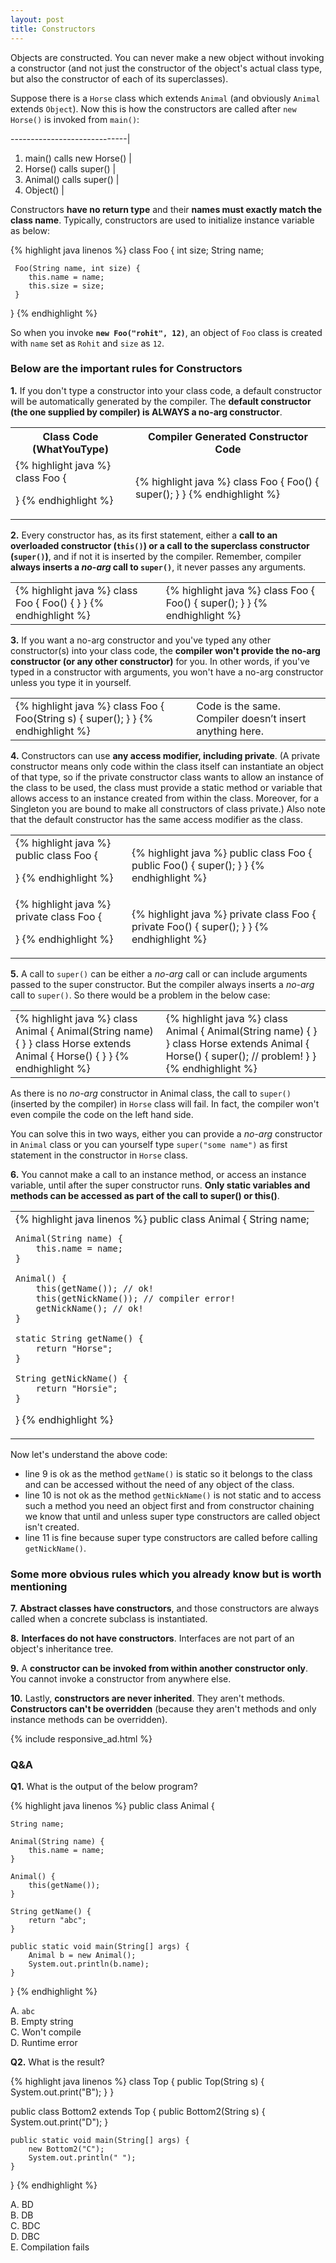 ```yaml
---
layout: post
title: Constructors
---
```


Objects are constructed. You can never make a new object without invoking a constructor (and not just the
constructor of the object's actual class type, but also the constructor of each of its superclasses).

Suppose there is a `Horse` class which extends `Animal` (and obviously `Animal` extends `Object`). Now this is how the
constructors are called after `new Horse()` is invoked from `main()`:

-----------------------------|
1.  main() calls new Horse() |
2.  Horse() calls super()    |
3.  Animal() calls super()   |
4.  Object()                 |


Constructors __have no return type__ and their __names must exactly match the class name__. Typically, constructors
are used to initialize instance variable as below:

{% highlight java linenos %}
class Foo {
     int size;
     String name;

     Foo(String name, int size) {
        this.name = name;
        this.size = size;
     }
}
{% endhighlight %}

So when you invoke  __`new Foo("rohit", 12)`__, an object of `Foo` class is created with `name` set as `Rohit` and `size`
as `12`.

### Below are the important rules for Constructors

__1.__ If you don't type a constructor into your class code, a default constructor will be automatically generated by
the compiler. The __default constructor (the one supplied by compiler) is ALWAYS a no-arg constructor__.

<table>

<tr>
<th>
Class Code (WhatYouType)
</th>
<th>
Compiler Generated Constructor Code
</th>
</tr>



<tr>
<td>
{% highlight java %}
class Foo {

}
{% endhighlight %}
</td>
<td>
{% highlight java %}
class Foo {
    Foo() {
        super();
    }
}
{% endhighlight %}
</td>
</tr>


</table>

__2.__ Every constructor has, as its first statement, either a __call to an overloaded constructor (`this()`) or a call to the
superclass constructor (`super()`)__, and if not it is inserted by the compiler. Remember, compiler __always inserts a _no-arg_
call to `super()`__, it never passes any arguments.


<table>

<tr>
<td>
{% highlight java %}
class Foo {
    Foo() { }
}
{% endhighlight %}
</td>
<td>
{% highlight java %}
class Foo {
    Foo() {
        super();
    }
}
{% endhighlight %}
</td>
</tr>

</table>


__3.__ If you want a no-arg constructor and you've typed any other constructor(s) into your class code, the __compiler won't
provide the no-arg constructor (or any other constructor)__ for you. In other words, if you've typed in a constructor with
arguments, you won't have a no-arg constructor unless you type it in yourself.


<table>

<tr>
<td>
{% highlight java %}
class Foo {
    Foo(String s) {
        super();
    }
}
{% endhighlight %}
</td>
<td>
Code is the same. Compiler doesn’t insert anything here.
</td>
</tr>

</table>

__4.__ Constructors can use __any access modifier, including private__. (A private constructor means only code within the
class itself can instantiate an object of that type, so if the private constructor class wants to allow an instance of
the class to be used, the class must provide a static method or variable that allows access to an instance created
from within the class. Moreover, for a Singleton you are bound to make all constructors of class private.) Also note that
the default constructor has the same access modifier as the class.

<table>

<tr>
<td>
{% highlight java %}
public class Foo {

}
{% endhighlight %}
</td>
<td>
{% highlight java %}
public class Foo {
    public Foo() {
        super();
    }
}
{% endhighlight %}
</td>
</tr>


<tr>
<td>
{% highlight java %}
private class Foo {

}
{% endhighlight %}
</td>
<td>
{% highlight java %}
private class Foo {
    private Foo() {
        super();
    }
}
{% endhighlight %}
</td>
</tr>

</table>


__5.__ A call to `super()` can be either a _no-arg_ call or can include arguments passed to the super constructor. But
the compiler always inserts a _no-arg_ call to `super()`. So there would be a problem in the below case:

<table>

<tr>
<td>
{% highlight java %}
class Animal {
    Animal(String name) { }
}
class Horse extends Animal {
    Horse() { }
}
{% endhighlight %}
</td>
<td>
{% highlight java %}
class Animal {
    Animal(String name) { }
}
class Horse extends Animal {
    Horse() {
        super(); // problem!
    }
}
{% endhighlight %}
</td>
</tr>

</table>

As there is no _no-arg_ constructor in Animal class, the call to `super()` (inserted by the compiler) in `Horse` class will
fail. In fact, the compiler won't even compile the code on the left hand side.

You can solve this in two ways, either you can provide a _no-arg_ constructor in `Animal` class or you can
yourself type `super("some name")` as first statement in the constructor in `Horse` class.

__6.__ You cannot make a call to an instance method, or access an instance variable, until after the super constructor
runs. __Only static variables and methods can be accessed as part of the call to super() or this()__.

<table>

<tr>
<td>
{% highlight java linenos %}
public class Animal {
    String name;

    Animal(String name) {
        this.name = name;
    }

    Animal() {
        this(getName()); // ok!
        this(getNickName()); // compiler error!
        getNickName(); // ok!
    }

    static String getName() {
        return "Horse";
    }

    String getNickName() {
        return "Horsie";
    }
}
{% endhighlight %}
</td>
</tr>

</table>

Now let's understand the above code:

* line 9 is ok as the method `getName()` is static so it belongs to the class and can be accessed without
the need of any object of the class.
* line 10 is not ok as the method `getNickName()` is not static and to access such a method you need an object first and
from constructor chaining we know that until and unless super type constructors are called object isn't created.
* line 11 is fine because super type constructors are called before calling `getNickName()`.

### Some more obvious rules which you already know but is worth mentioning

__7.__ __Abstract classes have constructors__, and those constructors are always called when a concrete subclass is
instantiated.

__8.__ __Interfaces do not have constructors__. Interfaces are not part of an object's inheritance tree.

__9.__ A __constructor can be invoked from within another constructor only__. You cannot invoke a constructor
from anywhere else.

__10.__ Lastly, __constructors are never inherited__. They aren't methods. __Constructors can't be overridden__ (because
they aren't methods and only instance methods can be overridden).

{% include responsive_ad.html %}

### Q&A

__Q1.__ What is the output of the below program?

{% highlight java linenos %}
public class Animal {

    String name;

    Animal(String name) {
        this.name = name;
    }

    Animal() {
        this(getName());
    }

    String getName() {
        return "abc";
    }

    public static void main(String[] args) {
        Animal b = new Animal();
        System.out.println(b.name);
    }
}
{% endhighlight %}

A. `abc`<br>
B. Empty string<br>
C. Won't compile<br>
D. Runtime error

__Q2.__ What is the result?

{% highlight java linenos %}
class Top {
    public Top(String s) {
        System.out.print("B");
    }
}

public class Bottom2 extends Top {
    public Bottom2(String s) {
        System.out.print("D");
    }

    public static void main(String[] args) {
        new Bottom2("C");
        System.out.println(" ");
    }
}
{% endhighlight %}

A. BD<br>
B. DB<br>
C. BDC<br>
D. DBC<br>
E. Compilation fails